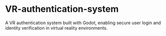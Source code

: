 # VR-authentication-system
A VR authentication system built with Godot, enabling secure user login and identity verification in virtual reality environments.
